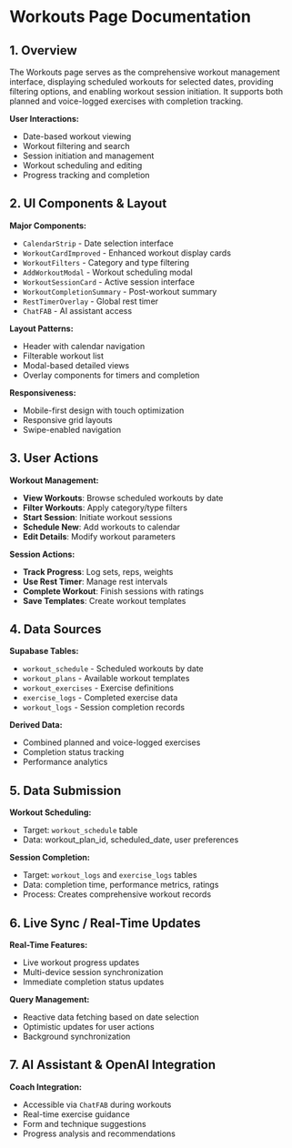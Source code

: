 
# Workouts Page Documentation

## 1. Overview

The Workouts page serves as the comprehensive workout management interface, displaying scheduled workouts for selected dates, providing filtering options, and enabling workout session initiation. It supports both planned and voice-logged exercises with completion tracking.

**User Interactions:**
- Date-based workout viewing
- Workout filtering and search
- Session initiation and management
- Workout scheduling and editing
- Progress tracking and completion

## 2. UI Components & Layout

**Major Components:**
- `CalendarStrip` - Date selection interface
- `WorkoutCardImproved` - Enhanced workout display cards
- `WorkoutFilters` - Category and type filtering
- `AddWorkoutModal` - Workout scheduling modal
- `WorkoutSessionCard` - Active session interface
- `WorkoutCompletionSummary` - Post-workout summary
- `RestTimerOverlay` - Global rest timer
- `ChatFAB` - AI assistant access

**Layout Patterns:**
- Header with calendar navigation
- Filterable workout list
- Modal-based detailed views
- Overlay components for timers and completion

**Responsiveness:**
- Mobile-first design with touch optimization
- Responsive grid layouts
- Swipe-enabled navigation

## 3. User Actions

**Workout Management:**
- **View Workouts**: Browse scheduled workouts by date
- **Filter Workouts**: Apply category/type filters
- **Start Session**: Initiate workout sessions
- **Schedule New**: Add workouts to calendar
- **Edit Details**: Modify workout parameters

**Session Actions:**
- **Track Progress**: Log sets, reps, weights
- **Use Rest Timer**: Manage rest intervals
- **Complete Workout**: Finish sessions with ratings
- **Save Templates**: Create workout templates

## 4. Data Sources

**Supabase Tables:**
- `workout_schedule` - Scheduled workouts by date
- `workout_plans` - Available workout templates
- `workout_exercises` - Exercise definitions
- `exercise_logs` - Completed exercise data
- `workout_logs` - Session completion records

**Derived Data:**
- Combined planned and voice-logged exercises
- Completion status tracking
- Performance analytics

## 5. Data Submission

**Workout Scheduling:**
- Target: `workout_schedule` table
- Data: workout_plan_id, scheduled_date, user preferences

**Session Completion:**
- Target: `workout_logs` and `exercise_logs` tables
- Data: completion time, performance metrics, ratings
- Process: Creates comprehensive workout records

## 6. Live Sync / Real-Time Updates

**Real-Time Features:**
- Live workout progress updates
- Multi-device session synchronization
- Immediate completion status updates

**Query Management:**
- Reactive data fetching based on date selection
- Optimistic updates for user actions
- Background synchronization

## 7. AI Assistant & OpenAI Integration

**Coach Integration:**
- Accessible via `ChatFAB` during workouts
- Real-time exercise guidance
- Form and technique suggestions
- Progress analysis and recommendations
